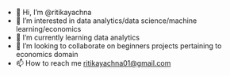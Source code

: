 - 👋 Hi, I’m @ritikayachna
- 👀 I’m interested in data analytics/data science/machine learning/economics
- 🌱 I’m currently learning data analytics
- 💞️ I’m looking to collaborate on beginners projects pertaining to economics domain
- 📫 How to reach me ritikayachna01@gmail.com

<!---
ritikayachna/ritikayachna is a ✨ special ✨ repository because its `README.md` (this file) appears on your GitHub profile.
You can click the Preview link to take a look at your changes.
--->
